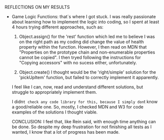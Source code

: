REFLECTIONS ON MY RESULTS

- Game Logic Functions: that`s where I got stuck. I was really passionate about learning how to implement the logic into coding, so I spent at least 4 hours trying different approaches, such as:

  1. Object.assign() for the 'rest' function which led me to believe I was on the right path as my coding did change the value of health property within the function. However, I then read on MDN that "Properties on the prototype chain and non-enumerable properties cannot be copied". I then tryed following the instructions for "Copying accessors" with no sucess either, unfortunately.
  
  2. Object.create() I thought would be the 'right/simple' solution for the 'pickUpItem' function, but failed to correctly implement it apparently.
  
  I feel like I can, now, read and understand different solutions, but struggle to appropriately implement them.
  
  I didn`t check any code library for this, because I simply don`t know a good/reliable one. So, mostly, I checked MDN and W3 for code examples of the solutions I thought viable.
  
  CONCLUSION: I feel that, like Rein said, with enough time anything can be done. So despite my deep frustration for not finishing all tests as I wanted, I know that a lot of progress has been made.
